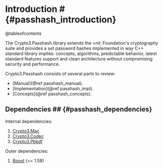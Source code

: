 # Introduction # {#passhash_introduction}

@tableofcontents

The Crypto3.Passhash library extends the =nil; Foundation's cryptography suite and provides a set password hashes
 implemented in way C++ standard library implies: concepts, algorithms, predictable behavior, latest standard features support and clean architecture without compromising security and performance.

Crypto3.Passhash consists of several parts to review:
* [Manual](@ref passhash_manual).
* [Implementation](@ref passhash_impl).
* [Concepts](@ref passhash_concepts).

## Dependencies ## {#passhash_dependencies}

Internal dependencies:

1. [Crypto3.Mac](https://github.com/nilfoundation/block.git)
2. [Crypto3.Codec](https://github.com/nilfoundation/codec.git)
3. [Crypto3.Pbkdf](https://github.com/nilfoundation/pbkdf.git)

Outer dependencies:
1. [Boost](https://boost.org) (>= 1.58)
